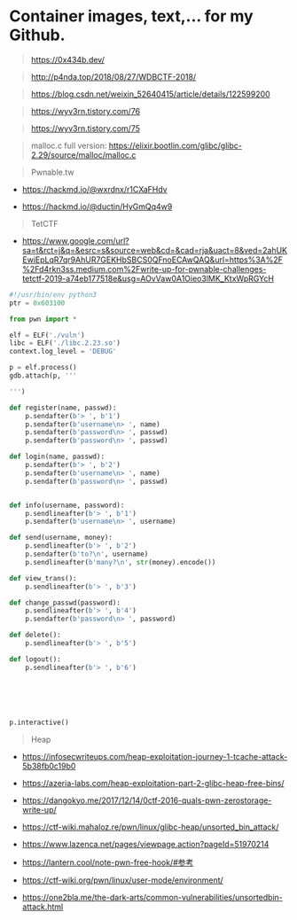 # Container images, text,... for my Github.

> https://0x434b.dev/

> http://p4nda.top/2018/08/27/WDBCTF-2018/

> https://blog.csdn.net/weixin_52640415/article/details/122599200

> https://wyv3rn.tistory.com/76

> https://wyv3rn.tistory.com/75

> malloc.c full version: https://elixir.bootlin.com/glibc/glibc-2.29/source/malloc/malloc.c

>Pwnable.tw

   * https://hackmd.io/@wxrdnx/r1CXaFHdv
   
   * https://hackmd.io/@ductin/HyGmQq4w9

> TetCTF
 
  * https://www.google.com/url?sa=t&rct=j&q=&esrc=s&source=web&cd=&cad=rja&uact=8&ved=2ahUKEwiEpLqR7qr9AhUR7GEKHbSBCS0QFnoECAwQAQ&url=https%3A%2F%2Fd4rkn3ss.medium.com%2Fwrite-up-for-pwnable-challenges-tetctf-2019-a74eb177518e&usg=AOvVaw0A1Oieo3lMK_KtxWpRGYcH

```python 
#!/usr/bin/env python3 
ptr = 0x603100

from pwn import *

elf = ELF('./vuln')
libc = ELF('./libc.2.23.so')
context.log_level = 'DEBUG'

p = elf.process()
gdb.attach(p, '''

''')

def register(name, passwd):
    p.sendafter(b'> ', b'1')
    p.sendafter(b'username\n> ', name)
    p.sendafter(b'password\n> ', passwd)
    p.sendafter(b'password\n> ', passwd)

def login(name, passwd):
    p.sendafter(b'> ', b'2')
    p.sendafter(b'username\n> ', name)
    p.sendafter(b'password\n> ', passwd)


def info(username, password):
    p.sendlineafter(b'> ', b'1')
    p.sendafter(b'username\n> ', username)

def send(username, money):
    p.sendlineafter(b'> ', b'2')
    p.sendafter(b'to?\n', username)
    p.sendlineafter(b'many?\n', str(money).encode())

def view_trans():
    p.sendlineafter(b'> ', b'3')

def change_passwd(password):
    p.sendlineafter(b'> ', b'4')
    p.sendafter(b'password\n> ', password)

def delete():
    p.sendlineafter(b'> ', b'5')

def logout():
    p.sendlineafter(b'> ', b'6')






p.interactive()

```

>Heap

   * https://infosecwriteups.com/heap-exploitation-journey-1-tcache-attack-5b38fb0c19b0

   * https://azeria-labs.com/heap-exploitation-part-2-glibc-heap-free-bins/

   * https://dangokyo.me/2017/12/14/0ctf-2016-quals-pwn-zerostorage-write-up/

   * https://ctf-wiki.mahaloz.re/pwn/linux/glibc-heap/unsorted_bin_attack/

   * https://www.lazenca.net/pages/viewpage.action?pageId=51970214

   * https://lantern.cool/note-pwn-free-hook/#参考

   * https://ctf-wiki.org/pwn/linux/user-mode/environment/

   * https://one2bla.me/the-dark-arts/common-vulnerabilities/unsortedbin-attack.html


